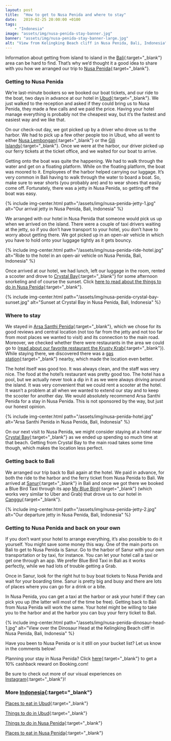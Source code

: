 ```yaml
---
layout: post
title:  "How to get to Nusa Penida and where to stay"
date:   2019-02-25 20:00:00 +0100
tags:
    - "Indonesia"
image: "assets/img/nusa-penida-stay-banner.jpg"
banner: "assets/img/nusa-penida-stay-banner-large.jpg"
alt: "View from Kelingking Beach cliff in Nusa Penida, Bali, Indonesia"
---
```


Information about getting from island to island in the [Bali][bali]{:target="_blank"} area can be hard to find. That’s why we’d thought it a good idea to share with you how we arranged our trip to [Nusa Penida][nusa penida]{:target="_blank"}. 

### Getting to Nusa Penida

We’re last-minute bookers so we booked our boat tickets, and our ride to the boat, two days in advance at our hotel in [Ubud][ubud]{:target="_blank"}. We just walked to the reception and asked if they could bring us to Nusa Penida, they made a few calls and we paid the price. Having your hotel manage everything is probably not the cheapest way, but it’s the fastest and easiest way and we like that. 

On our check-out day, we got picked up by a driver who drove us to the harbor. We had to pick up a few other people too in Ubud, who all went to either [Nusa Lembongan][nusa lembongan]{:target="_blank"} or the [Gili Islands][gilis]{:target="_blank"}. Once we were at the harbor, our driver picked up our ferry tickets at the ticket office, and we waited for our boat to arrive. 

Getting onto the boat was quite the happening. We had to walk through the water and get on a floating platform. While on the floating platform, the boat was moored to it. Employees of the harbor helped carrying our luggage. It’s very common in Bali having to walk through the water to board a boat. So, make sure to wear shorts (you probably are) and to wear shoes that easily come off. Fortunately, there was a jetty in Nusa Penida, so getting off the boat was easy. 

{% include img-center.html path="/assets/img/nusa-penida-jetty-1.jpg" alt="Our arrival jetty in Nusa Penida, Bali, Indonesia" %}

We arranged with our hotel in Nusa Penida that someone would pick us up when we arrived on the island. There were a couple of taxi drivers waiting at the jetty, so if you don’t have transport to your hotel, you don’t have to worry about getting there. We got picked up in an open-air vehicle in which you have to hold onto your luggage tightly as it gets bouncy. 

{% include img-center.html path="/assets/img/nusa-penida-ride-hotel.jpg" alt="Ride to the hotel in an open-air vehicle on Nusa Penida, Bali, Indonesia" %}

Once arrived at our hotel, we had lunch, left our luggage in the room, rented a scooter and drove to [Crystal Bay][crystal bay]{:target="_blank"} for some afternoon snorkeling and of course the sunset. Click [here to read about the things to do in Nusa Penida][things nusa penida]{:target="_blank"}. 

{% include img-center.html path="/assets/img/nusa-penida-crystal-bay-sunset.jpg" alt="Sunset at Crystal Bay in Nusa Penida, Bali, Indonesia" %}

### Where to stay

We stayed in [Arsa Santhi Penida][arsa santhi penida]{:target="_blank"}, which we chose for its good reviews and central location (not too far from the jetty and not too far from most places we wanted to visit) and its connection to the main road. Moreover, we checked whether there were restaurants in the area we could go to ([read about our favorite restaurant the Krusty Krab][eat nusa penida]{:target="_blank"}). While staying there, we discovered there was a [gas station][gas station]{:target="_blank"} nearby, which made the location even better. 

The hotel itself was good too. It was always clean, and the staff was very nice. The food at the hotel’s restaurant was pretty good too. The hotel has a pool, but we actually never took a dip in it as we were always driving around the island. It was very convenient that we could rent a scooter at the hotel. It wasn’t a problem at all when we wanted to extend our stay and to keep the scooter for another day. We would absolutely recommend Arsa Santhi Penida for a stay in Nusa Penida. This is not sponsored by the way, but just our honest opinion.  

{% include img-center.html path="/assets/img/nusa-penida-hotel.jpg" alt="Arsa Santhi Penida in Nusa Penida, Bali, Indonesia" %}

On our next visit to Nusa Penida, we might consider staying at a hotel near [Crystal Bay][crystal bay]{:target="_blank"} as we ended up spending so much time at that beach. Getting from Crystal Bay to the main road takes some time though, which makes the location less perfect. 

### Getting back to Bali

We arranged our trip back to Bali again at the hotel. We paid  in advance, for both the ride to the harbor and the ferry  ticket from Nusa Penida to Bali. We arrived at [Sanur][sanur]{:target="_blank"} in Bali and once we got there we booked a Blue Bird Taxi through its app [My Blue Bird][my blue bird]{:target="_blank"} (which works very similar to Uber and Grab) that drove us to our hotel in [Canggu][canggu]{:target="_blank"}. 

{% include img-center.html path="/assets/img/nusa-penida-jetty-2.jpg" alt="Our departure jetty in Nusa Penida, Bali, Indonesia" %}

### Getting to Nusa Penida and back on your own

If you don’t want your hotel to arrange everything, it’s also possible to do it yourself. You might save some money this way. One of the main ports on Bali to get to Nusa Penida is Sanur. Go to the harbor of Sanur with your own transportation or by taxi, for instance. You can let your hotel call a taxi or get one through an app. We prefer Blue Bird Taxi in Bali as it works perfectly, while we had lots of trouble getting a Grab. 

Once in Sanur, look for the right hut to buy boat tickets to Nusa Penida and wait for your boarding time. Sanur is pretty big and busy and there are lots of places where you can go for a drink or a bite. 

In Nusa Penida, you can get a taxi at the harbor or ask your hotel if they can pick you up (the latter will most of the time be free). Getting back to Bali from Nusa Penida will work the same. Your hotel might be willing to take you to the harbor and at the harbor you can buy your ferry ticket to Bali. 

{% include img-center.html path="/assets/img/nusa-penida-dinosaur-head-1.jpg" alt="View over the Dinosaur Head at the Kelingking Beach cliff in Nusa Penida, Bali, Indonesia" %}

Have you been to Nusa Penida or is it still on your bucket list? Let us know in the comments below!

Planning your stay in Nusa Penida? Click [here][booking.com]{:target="_blank"} to get a 10% cashback reward on Booking.com! 

Be sure to check out more of our visual experiences on [Instagram][instagram]{:target="_blank"}!

### More [Indonesia][indonesia]{:target="_blank"}

[Places to eat in Ubud][ubud eat]{:target="_blank"}

[Things to do in Ubud][things ubud]{:target="_blank"}

[Things to do in Nusa Penida][things nusa penida]{:target="_blank"}

[Places to eat in Nusa Penida][eat nusa penida]{:target="_blank"}

[instagram]: https://instagram.com/kipamojo 
[booking.com]: https://www.booking.com/s/35_6/joshsn24

[indonesia]: https://kipamojo.world/tags.html#indonesia
[ubud eat]: https://kipamojo.world/2019/01/28/Places-to-eat-in-Ubud-Bali.html
[things ubud]: https://kipamojo.world/2019/02/04/Things-to-do-in-Ubud-Bali.html
[things nusa penida]: https://kipamojo.world/2019/02/11/Things-to-do-in-Nusa-Penida.html
[eat nusa penida]: https://kipamojo.world/2019/02/18/Places-to-eat-in-Nusa-Penida.html

[bali]: https://goo.gl/maps/1ijZDNqWrVm 
[nusa penida]: https://goo.gl/maps/Nk9c2CSuQvM2
[ubud]: https://goo.gl/maps/eQxhd7chBB72
[nusa lembongan]: https://goo.gl/maps/cGQLjhNhLmP2
[gilis]: https://goo.gl/maps/N82V54GCfbT2
[arsa santhi penida]: https://goo.gl/maps/YtYoEPFSgkm
[gas station]: https://goo.gl/maps/HymarwyLCoQ2
[crystal bay]: https://goo.gl/maps/dumKLdX19z12
[sanur]: https://goo.gl/maps/6faTit5RsTN2
[my blue bird]: https://play.google.com/store/apps/details?id=com.seatech.bluebird&hl=nl
[canggu]: https://goo.gl/maps/C9NPpw5BP292

